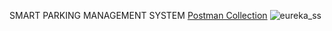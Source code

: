 
SMART PARKING MANAGEMENT SYSTEM
[Postman Collection](./Smart_Parking_Management_System/Smart_Parking_Management_System.postman_collection.json)
![eureka_ss](https://github.com/user-attachments/assets/28a903b2-60b0-4a9c-a81b-1f8431a421c2)


